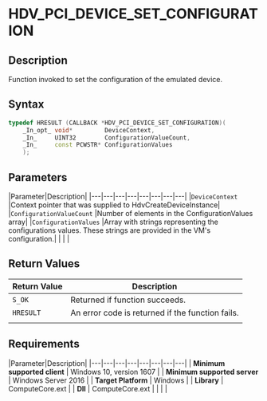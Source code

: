 # HDV_PCI_DEVICE_SET_CONFIGURATION

## Description

Function invoked to set the configuration of the emulated device.

## Syntax

```C++
typedef HRESULT (CALLBACK *HDV_PCI_DEVICE_SET_CONFIGURATION)(
    _In_opt_ void*         DeviceContext,
    _In_     UINT32        ConfigurationValueCount,
    _In_     const PCWSTR* ConfigurationValues
    );
```

## Parameters

|Parameter|Description|
|---|---|---|---|---|---|---|---|
|`DeviceContext` |Context pointer that was supplied to HdvCreateDeviceInstance|
|`ConfigurationValueCount` |Number of elements in the ConfigurationValues array|
|`ConfigurationValues` |Array with strings representing the configurations values. These strings are provided in the VM's configuration.|
|    |    |

## Return Values

|Return Value     |Description|
|---|---|
|`S_OK` | Returned if function succeeds.|
|`HRESULT` | An error code is returned if the function fails.
|     |     |

## Requirements

|Parameter|Description|
|---|---|---|---|---|---|---|---|
| **Minimum supported client** | Windows 10, version 1607 |
| **Minimum supported server** | Windows Server 2016 |
| **Target Platform** | Windows |
| **Library** | ComputeCore.ext |
| **Dll** | ComputeCore.ext |
|    |    |
